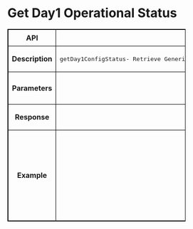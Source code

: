 # Get Day1 Operational Status

<!-- markdownlint-disable MD033 -->
<style>
  table {
    border-collapse: collapse;
    table-layout: fixed;
    width: 400px;
    border: 1px solid black;
  }
  th {
    border: 1px solid black;
  }

  td {
    border: 1px solid black;
    padding: 8px;
    text-align: center;
    vertical-align: middle;
    word-wrap: break-word;
  }
</style>

<table>
  <tr>
    <th>API</th>
    <td><b>getDay1ConfigStatus</b></td>
  </tr>
  <tr>
    <th>Description</th>
    <td><pre>getDay1ConfigStatus- Retrieve Generic Intent Status for provisioning on sonic enabled fabric switches . This restful API allows network  operators  to  get the status of orchestration progress on a specific switch in sonic fabric  enrolled with ONES application  </pre>
    </td>
  </tr>
  <tr>
    <th>Parameters</th>
    <td><pre>Input: `<`Intent ID`>` Output: JSON (status)
        Input Parameter for the Rest API call -  Template file for the intent configuration for the whole fabric switches enrolled with ONES </pre>
    </td>
  </tr>
  <tr>
    <th>Response</th>
    <td> <pre>Return  the Intent Status for the Day 1 orchestration.</pre> </td>
  </tr>
  <tr>
    <th>Example</th>
    <td> 
    <pre>
    GET/getDay1ConfigStatus?intentID=configure_az_1.yaml_20230223115541 HTTP/1.1
Content-Type: application/json; charset=utf-8
Host: 10.x.x.6:8787
Connection: close
User-Agent: Paw/3.4.0 (Macintosh; OS X/12.3.0) GCDHTTPRequest
Content-Length: 61

Response
[
 {
   "intentName": "SNMPServer",
   "ip": "10.x.x.69",
   "verification_status": "1",
   "config_status": "1",
   "logs": ""
 },
]
    </pre>
    </td>
  </tr>
</table>
